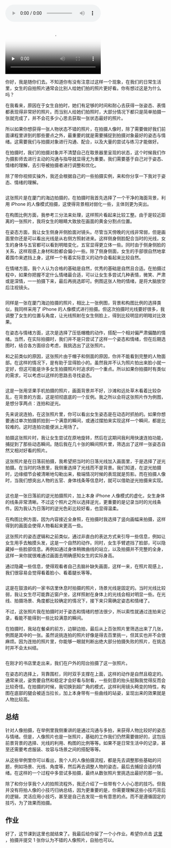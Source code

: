 <audio title="10｜人像摄影" src="https://static001.geekbang.org/resource/audio/c2/cf/c2e0ede04ef32e46ae5bab108f9703cf.mp3" controls="controls"></audio> 
<p><video poster="https://static001.geekbang.org/resource/image/e6/f3/e61b1741facb5d85a6471e6cbb5f74f3.jpg" preload="none" controls=""><source src="https://media001.geekbang.org/customerTrans/7e27d07d27d407ebcc195a0e78395f55/45467438-175a79050db-0000-0000-01d-dbacd.mp4" type="video/mp4"><source src=" https://media001.geekbang.org/f090316614ba48c9b9b591b48b538da7/6e61155a323e44e78ad654aae43a083e-db137bbdf81b5b36a08e2958f540d211-sd.m3u8" type="application/x-mpegURL"></video></p><p>你好，我是随你们去。不知道你有没有注意过这样一个现象，在我们的日常生活里，女生的自拍照片通常会比别人给她们拍的照片更好看。你有想过这是为什么吗？</p><p>在我看来，原因在于女生自拍时，她们有足够的时间和耐心去获得一张姿态、表情都表现得非常好的照片。而当别人给她们拍照时，大部分情况下都只是简单拍摄一张就完成了，并不会花多少心思去获取一张状态最好的照片。</p><p>所以如果你想获得一张人物状态不错的照片，在拍摄人像时，除了需要做好我们前面课程里讲到的那些要点之外，最重要的就是需要捕捉到拍摄对象最好的姿态与情绪。这需要我们与拍摄对象进行沟通、配合，以及大量的尝试与练习才能做好。</p><p>在拍摄时，我们的拍摄对象并不清楚自己在取景器里呈现的状态，这个时候我们作为摄影师去进行主动的沟通与指导就显得尤为重要。我们需要基于自己对于姿态、情绪的理解，去引导被拍摄者进行调整和优化。</p><p>除了带你视频实操外，我还会根据自己的一些拍摄实例，来和你分享一下我对于姿态、情绪的理解。</p><p><img src="https://static001.geekbang.org/resource/image/83/09/83f9bdf6ae0a752edd93e7b5558b3109.jpeg" alt=""></p><p>这张照片是在厦门的海边拍摄的，在拍摄时我首先选择了一个干净的海面背景，利用 iPhone 的人像模式拍摄，这使得背景相对弱化一些，主体则更为突出。</p><p>在构图比例方面，我参考三分法来处理，这样照片看起来比较工整。由于是较近距离的一张照片，我将女生的眼睛大致放在画面的黄金分割点位置。</p><!-- [[[read_end]]] --><p>在姿态方面，我让女生侧身并侧脸面对镜头。尽管当天傍晚的光线非常弱，但是画面里你还是可以看出光线是从右侧方照射进来。这样侧身侧脸配合当时的光线，女生的身体与五官都可以看到明暗变化，五官显得更立体一些。同时由于侧身侧脸的关系，这样观感上身材和脸都会偏小一些。除了侧身侧面，女生的手部很自然地拿着围巾来遮挡上身，这样一个有着实际意义的动作会看起来比较自然。</p><p>在情绪方面，我个人认为合格的基础是自然，优秀的基础是自然且合适。在拍摄过程中，如果你把握不定什么情绪最合适，可以让女生多尝试几种表情，微笑、严肃或是深情，一一拍摄下来，最后再挑选即可。例图这张人物的情绪，是将大脑放空后注视镜头。</p><p><img src="https://static001.geekbang.org/resource/image/2f/19/2fe06a0eb6a781b7e07f9845e1726519.jpeg" alt=""></p><p>同样是一张在厦门海边拍摄的照片，相比上一张例图，背景和构图比例的选择类似，我同样采用了 iPhone 的人像模式进行拍摄。但这次拍摄时光线要好很多，我调整了女生的位置与角度，让光线照射在女生侧脸上，得到比较明显的明暗对比效果。</p><p>在姿态与情绪方面，这次是选择了压低帽檐的动作，搭配一个相对偏严肃偏酷的情绪。当然，在实际拍摄时，我们并不是只尝试了这样一个姿态和情绪，但在后期选图时，结合各方面综合考虑，我挑选出了这张照片。</p><p>和之前类似的原因，这张照片由于帽子和侧面的原因，你并不能看到完整的人物面部。在这样的情况下，是有助于显得脸小的。虽然我并不认为照片拍出来脸小就一定好，但这可能是许多女生拍摄照片时追求的一个重点。所以如果你拍摄时有类似的需求，可以考虑以这样的思路去寻找姿态。</p><p><img src="https://static001.geekbang.org/resource/image/17/f9/178650a16cd9ed45f438957b7e26a2f9.jpeg" alt=""></p><p>这是一张用坚果手机拍摄的照片，画面背景并不好，沙滩和远处草木看着比较杂乱，在背景的方面，这是彻彻底底的一个反例。我之所以会将这张照片作为例图，是想分享两点：连拍和逆光。</p><p>先来说说连拍，在这张照片里，你可以看出女生姿态是在动态时抓拍的。如果你想要通过单次拍摄抓拍到一个满意的瞬间，或通过摆拍来实现这样一个瞬间，都是比较难的。这时连拍功能便派上用场了。</p><p>拍摄这张照片时，我让女生尝试在原地旋转，然后在这期间我利用快速连拍功能，捕捉到了那些动态瞬间。随后我在几十张的瞬间照片里，筛选出了这样一张姿态自然又相对好看的照片。</p><p>这张照片是在日落前拍摄，我希望把当时的日落光线加入画面里，于是选择了逆光拍摄。在当时的场景里，我侧重选择了光线而不是背景。我们知道，在逆光拍摄时，边缘细节会被清晰地勾勒出来，极端情况时候的表现就是剪影。而在拍摄人像时，当我们想突出人物的五官、身体线条等信息时，就可以借助逆光拍摄来实现。</p><p><img src="https://static001.geekbang.org/resource/image/c0/43/c01dc562f487af4a73c72a7b62909b43.jpeg" alt=""></p><p>这也是一张日落前的逆光拍摄照片，加上本身 iPhone 人像模式的虚化，女生身体的线条非常清晰。不过这个照片之所以选择逆光，更重要的是记录当时的光线条件。因为我认为日落时的逆光色彩比较好看，也显得温柔。</p><p>在构图比例方面，因为内容接近全身照，在拍摄时我选择了竖向画幅来拍摄，这样得到的画面会使得人物看起来更高一些。</p><p>这张照片的姿态逻辑和之前类似，通过非直白的表达方式来引导一些信息，例如让女生用手去触摸头发，这是一个自然的动作。同时，女生手臂遮挡了脸部，可以隐藏掉一些脸部信息。再例如通过身体稍微曲线的站立，以及拍摄并不完整的全身，这样一来你就很难通过画面去明确感知女生的实际身高。</p><p>通过隐藏一些信息，使得观看者自己去脑补缺失画面，这样一来，在照片观感上，我们很容易会觉得看着脸小、看着腿长等等。</p><p><img src="https://static001.geekbang.org/resource/image/42/9f/42f56ccebfb99eee08e03b40842ba89f.jpg" alt=""></p><p>这是在鼓浪屿的一家书店里休息时拍摄的照片，场景光线是固定的。当时光线比较弱，我让女生尽可能靠近窗户坐，这样照射在身体上的光线会相对明显一些。在光线、拍摄场景、角度都比较确定的情况下，接下来只需确定姿态和情绪了。</p><p>不过，这张照片我在拍摄时对于姿态和情绪的想法很少，所以索性就通过连拍来记录，看能不能得到一些比较满意的瞬间。</p><p>在拍摄时，我站在餐桌的前方，边聊边拍，最后从上百张照片里筛选出来了几张，例图是其中的一张。虽然说挑连拍的照片好像是得去百里挑一，但其实也并不会很麻烦。因为连拍的照片里，你能够一眼就判断出绝大部分拍摄失败的照片，在挑选时并不会太纠结。</p><p><img src="https://static001.geekbang.org/resource/image/56/f4/56b36173b571b7f80ee9f1dd09b421f4.jpg" alt=""></p><p>在刚才的书店里走出来，我们在户外的阳台拍摄了这一张照片。</p><p>在姿态的选择上，背靠围栏，同时双手支撑在上面，这样的动作是自然且稳定的。通常来说，姿势要自然和稳定才会好看与耐看，一些刻意的抬头挺胸我觉得反而会比较奇怪。在拍摄的时候，我切换到超广角的模式，这样利用镜头畸变的特性，构图在底部的腿会被适当拉长，加上本身带有一些曲线的站姿，呈现出来的效果就是人物比较高。</p><h2>总结</h2><p>针对人像拍摄，在举例里我侧重讲的是通过沟通与多拍，来获得人物比较好的姿态与情绪。但是，人像照片也是一张照片，基础的工作我们仍然需要做好的，这包括前景背景的选择、光线的利用、构图的比例等等。如果不是日常生活中的记录，甚至还需要考虑服装、妆容与场景之间的搭配等等。</p><p>从这些举例里你可以看出，我个人的人像拍摄流程，都是先去调整那些基础的问题，例如场景、光线、角度等，然后再去调整人物的姿态，最后去捕捉合适的情绪。在这样的一个过程中多尝试多拍摄，最终从数张照片里挑选出最好的那一张。</p><p>除了和你分享我个人的拍照流程外，我还介绍了一些带有个人小心思的技巧。但我并没有将拍人像的小技巧归纳总结，因为更重要的是，你需要理解这些小技巧背后的逻辑，灵活应用小技巧，甚至是自己去发现一些有意思的点。而不是遵循固定的技巧，为了效果而拍摄。</p><h2>作业</h2><p>好了，这节课到这里也就结束了。我最后给你留了一个小作业。希望你点击 <a href="time://hordeChannelDetail?channelId=29">这里</a> ，拍摄并提交 1 张你认为不错的人像照片，自拍也可以。</p>